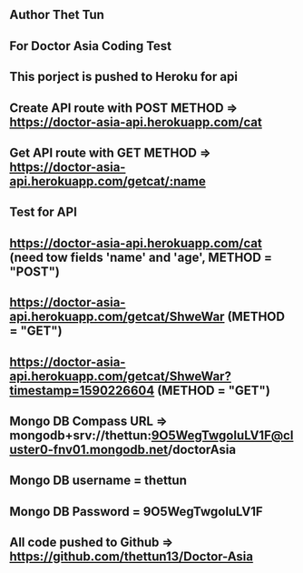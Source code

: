 ## Author Thet Tun
## For Doctor Asia Coding Test
## This porject is pushed to Heroku for api
## Create API route with POST METHOD => https://doctor-asia-api.herokuapp.com/cat
## Get API route with GET METHOD => https://doctor-asia-api.herokuapp.com/getcat/:name

## Test for API
## https://doctor-asia-api.herokuapp.com/cat (need tow fields 'name' and 'age', METHOD = "POST")
## https://doctor-asia-api.herokuapp.com/getcat/ShweWar (METHOD = "GET")
## https://doctor-asia-api.herokuapp.com/getcat/ShweWar?timestamp=1590226604  (METHOD = "GET")

## Mongo DB Compass URL => mongodb+srv://thettun:9O5WegTwgoIuLV1F@cluster0-fnv01.mongodb.net/doctorAsia
## Mongo DB username = thettun
## Mongo DB Password = 9O5WegTwgoIuLV1F
## All code pushed to Github => https://github.com/thettun13/Doctor-Asia